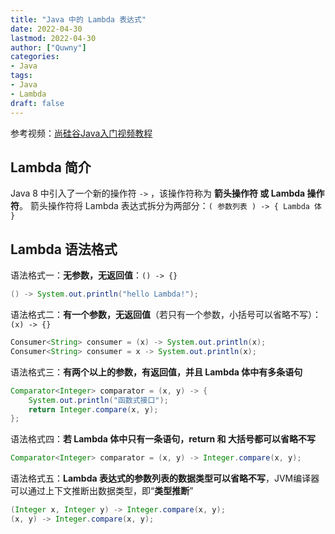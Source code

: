 ```yaml
---
title: "Java 中的 Lambda 表达式"
date: 2022-04-30
lastmod: 2022-04-30
author: ["Quwny"]
categories: 
- Java
tags: 
- Java
- Lambda
draft: false
---
```


参考视频：[尚硅谷Java入门视频教程](https://www.bilibili.com/video/BV1Kb411W75N)

## Lambda 简介

Java 8 中引入了一个新的操作符 `->` ，该操作符称为 **箭头操作符 或 Lambda 操作符**。
箭头操作符将 Lambda 表达式拆分为两部分：`( 参数列表 ) -> { Lambda 体 }`

## Lambda 语法格式

语法格式一：**无参数，无返回值**：`() -> {}`

```java
() -> System.out.println("hello Lambda!");
```

语法格式二：**有一个参数，无返回值**（若只有一个参数，小括号可以省略不写）： `(x) -> {}`

```java
Consumer<String> consumer = (x) -> System.out.println(x);
Consumer<String> consumer = x -> System.out.println(x);
```

语法格式三：**有两个以上的参数，有返回值，并且 Lambda 体中有多条语句**

```java
Comparator<Integer> comparator = (x, y) -> {
    System.out.println("函数式接口");
    return Integer.compare(x, y);
};
```

语法格式四：**若 Lambda 体中只有一条语句，return 和 大括号都可以省略不写**

```java
Comparator<Integer> comparator = (x, y) -> Integer.compare(x, y);
```

语法格式五：**Lambda 表达式的参数列表的数据类型可以省略不写**，JVM编译器可以通过上下文推断出数据类型，即“**类型推断**”

```java
(Integer x, Integer y) -> Integer.compare(x, y);
(x, y) -> Integer.compare(x, y);
```
